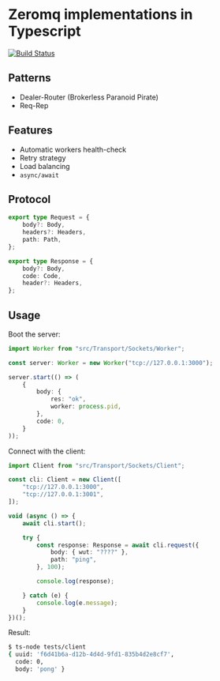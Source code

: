 Zeromq implementations in Typescript
===

[![Build Status](https://travis-ci.org/jorge07/zeromq.svg?branch=master)](https://travis-ci.org/jorge07/zeromq)

## Patterns

- Dealer-Router (Brokerless Paranoid Pirate)
- Req-Rep

## Features

- Automatic workers health-check
- Retry strategy
- Load balancing
- `async/await` 

## Protocol

```typescript
export type Request = {
    body?: Body,
    headers?: Headers,
    path: Path,
};
```
```typescript
export type Response = {
    body?: Body,
    code: Code,
    header?: Headers,
};
```

## Usage

Boot the server:

```typescript
import Worker from "src/Transport/Sockets/Worker";

const server: Worker = new Worker("tcp://127.0.0.1:3000");

server.start(() => (
    {
        body: {
            res: "ok",
            worker: process.pid,
        },
        code: 0,
    }
));
```

Connect with the client:
```typescript
import Client from "src/Transport/Sockets/Client";

const cli: Client = new Client([
    "tcp://127.0.0.1:3000",
    "tcp://127.0.0.1:3001",
]);

void (async () => {
    await cli.start();

    try {
        const response: Response = await cli.request({
            body: { wut: "????" },
            path: "ping",
        }, 100);

        console.log(response);

    } catch (e) {
        console.log(e.message);
    }
})();

```

Result:
```bash
$ ts-node tests/client
{ uuid: 'f6d41b6a-d12b-4d4d-9fd1-835b4d2e8cf7',
  code: 0,
  body: 'pong' }
```
